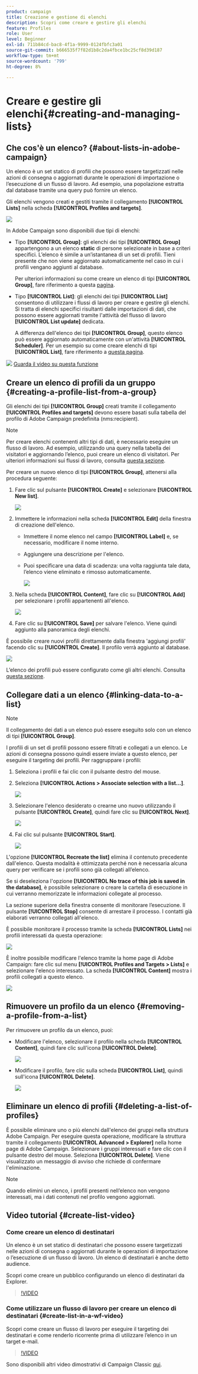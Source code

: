 ```yaml
---
product: campaign
title: Creazione e gestione di elenchi
description: Scopri come creare e gestire gli elenchi
feature: Profiles
role: User
level: Beginner
exl-id: 711b84cd-bac8-4f1a-9999-0124fbfc3a01
source-git-commit: b666535f7f82d1b8c2da4fbce1bc25cf8d39d187
workflow-type: tm+mt
source-wordcount: '799'
ht-degree: 8%

---
```


# Creare e gestire gli elenchi{#creating-and-managing-lists}



## Che cos&#39;è un elenco? {#about-lists-in-adobe-campaign}

Un elenco è un set statico di profili che possono essere targetizzati nelle azioni di consegna o aggiornati durante le operazioni di importazione o l’esecuzione di un flusso di lavoro. Ad esempio, una popolazione estratta dal database tramite una query può fornire un elenco.

Gli elenchi vengono creati e gestiti tramite il collegamento **[!UICONTROL Lists]** nella scheda **[!UICONTROL Profiles and targets]**.

![](assets/s_ncs_user_interface_group_link.png)

In Adobe Campaign sono disponibili due tipi di elenchi:

* Tipo **[!UICONTROL Group]**: gli elenchi dei tipi **[!UICONTROL Group]** appartengono a un elenco **static** di persone selezionate in base a criteri specifici. L’elenco è simile a un’istantanea di un set di profili. Tieni presente che non viene aggiornato automaticamente nel caso in cui i profili vengano aggiunti al database.

  Per ulteriori informazioni su come creare un elenco di tipi **[!UICONTROL Group]**, fare riferimento a questa [pagina](#creating-a-profile-list-from-a-group).

* Tipo **[!UICONTROL List]**: gli elenchi dei tipi **[!UICONTROL List]** consentono di utilizzare i flussi di lavoro per creare e gestire gli elenchi. Si tratta di elenchi specifici risultanti dalle importazioni di dati, che possono essere aggiornati tramite l&#39;attività del flusso di lavoro **[!UICONTROL List update]** dedicata.

  A differenza dell&#39;elenco dei tipi **[!UICONTROL Group]**, questo elenco può essere aggiornato automaticamente con un&#39;attività **[!UICONTROL Scheduler]**. Per un esempio su come creare elenchi di tipi **[!UICONTROL List]**, fare riferimento a [questa pagina](../../workflow/using/list-update.md).

![](assets/do-not-localize/how-to-video.png) [Guarda il video su questa funzione](#create-list-video)

## Creare un elenco di profili da un gruppo {#creating-a-profile-list-from-a-group}

Gli elenchi dei tipi **[!UICONTROL Group]** creati tramite il collegamento **[!UICONTROL Profiles and targets]** devono essere basati sulla tabella del profilo di Adobe Campaign predefinita (nms:recipient).

>[!NOTE]
>
>Per creare elenchi contenenti altri tipi di dati, è necessario eseguire un flusso di lavoro. Ad esempio, utilizzando una query nella tabella dei visitatori e aggiornando l’elenco, puoi creare un elenco di visitatori. Per ulteriori informazioni sui flussi di lavoro, consulta [questa sezione](../../workflow/using/about-workflows.md).

Per creare un nuovo elenco di tipi **[!UICONTROL Group]**, attenersi alla procedura seguente:

1. Fare clic sul pulsante **[!UICONTROL Create]** e selezionare **[!UICONTROL New list]**.

   ![](assets/s_ncs_user_new_group.png)

1. Immettere le informazioni nella scheda **[!UICONTROL Edit]** della finestra di creazione dell&#39;elenco.

   * Immettere il nome elenco nel campo **[!UICONTROL Label]** e, se necessario, modificare il nome interno.
   * Aggiungere una descrizione per l&#39;elenco.
   * Puoi specificare una data di scadenza: una volta raggiunta tale data, l’elenco viene eliminato e rimosso automaticamente.

     ![](assets/list_expiration_date.png)

1. Nella scheda **[!UICONTROL Content]**, fare clic su **[!UICONTROL Add]** per selezionare i profili appartenenti all&#39;elenco.

   ![](assets/s_ncs_user_add_group.png)

1. Fare clic su **[!UICONTROL Save]** per salvare l&#39;elenco. Viene quindi aggiunto alla panoramica degli elenchi.

È possibile creare nuovi profili direttamente dalla finestra &#39;aggiungi profili&#39; facendo clic su **[!UICONTROL Create]**. Il profilo verrà aggiunto al database.

![](assets/s_ncs_user_new_recipient_from_group.png)

L’elenco dei profili può essere configurato come gli altri elenchi. Consulta [questa sezione](../../platform/using/adobe-campaign-workspace.md#configuring-lists).

## Collegare dati a un elenco {#linking-data-to-a-list}

>[!NOTE]
>
>Il collegamento dei dati a un elenco può essere eseguito solo con un elenco di tipi **[!UICONTROL Group]**.

I profili di un set di profili possono essere filtrati e collegati a un elenco. Le azioni di consegna possono quindi essere inviate a questo elenco, per eseguire il targeting dei profili. Per raggruppare i profili:

1. Seleziona i profili e fai clic con il pulsante destro del mouse.
1. Seleziona **[!UICONTROL Actions > Associate selection with a list...]**.

   ![](assets/s_ncs_user_add_selection_to_group.png)

1. Selezionare l&#39;elenco desiderato o crearne uno nuovo utilizzando il pulsante **[!UICONTROL Create]**, quindi fare clic su **[!UICONTROL Next]**.

   ![](assets/s_ncs_user_add_selection_to_group_2.png)

1. Fai clic sul pulsante **[!UICONTROL Start]**.

   ![](assets/s_ncs_user_add_selection_to_group_3.png)

L&#39;opzione **[!UICONTROL Recreate the list]** elimina il contenuto precedente dall&#39;elenco. Questa modalità è ottimizzata perché non è necessaria alcuna query per verificare se i profili sono già collegati all’elenco.

Se si deseleziona l&#39;opzione **[!UICONTROL No trace of this job is saved in the database]**, è possibile selezionare o creare la cartella di esecuzione in cui verranno memorizzate le informazioni collegate al processo.

La sezione superiore della finestra consente di monitorare l’esecuzione. Il pulsante **[!UICONTROL Stop]** consente di arrestare il processo. I contatti già elaborati verranno collegati all&#39;elenco.

È possibile monitorare il processo tramite la scheda **[!UICONTROL Lists]** nei profili interessati da questa operazione:

![](assets/s_ncs_user_add_selection_to_group_4.png)

È inoltre possibile modificare l&#39;elenco tramite la home page di Adobe Campaign: fare clic sul menu **[!UICONTROL Profiles and Targets > Lists]** e selezionare l&#39;elenco interessato. La scheda **[!UICONTROL Content]** mostra i profili collegati a questo elenco.

![](assets/s_ncs_user_add_selection_to_group_5.png)

## Rimuovere un profilo da un elenco {#removing-a-profile-from-a-list}

Per rimuovere un profilo da un elenco, puoi:

* Modificare l&#39;elenco, selezionare il profilo nella scheda **[!UICONTROL Content]**, quindi fare clic sull&#39;icona **[!UICONTROL Delete]**.

  ![](assets/list_remove_a_recipient.png)

* Modificare il profilo, fare clic sulla scheda **[!UICONTROL List]**, quindi sull&#39;icona **[!UICONTROL Delete]**.

  ![](assets/recipient_remove_a_list.png)

## Eliminare un elenco di profili {#deleting-a-list-of-profiles}

È possibile eliminare uno o più elenchi dall&#39;elenco dei gruppi nella struttura Adobe Campaign. Per eseguire questa operazione, modificare la struttura tramite il collegamento **[!UICONTROL Advanced > Explorer]** nella home page di Adobe Campaign. Selezionare i gruppi interessati e fare clic con il pulsante destro del mouse. Seleziona **[!UICONTROL Delete]**. Viene visualizzato un messaggio di avviso che richiede di confermare l&#39;eliminazione.

>[!NOTE]
>
>Quando elimini un elenco, i profili presenti nell’elenco non vengono interessati, ma i dati contenuti nel profilo vengono aggiornati.

## Video tutorial {#create-list-video}

### Come creare un elenco di destinatari

Un elenco è un set statico di destinatari che possono essere targetizzati nelle azioni di consegna o aggiornati durante le operazioni di importazione o l’esecuzione di un flusso di lavoro. Un elenco di destinatari è anche detto audience.

Scopri come creare un pubblico configurando un elenco di destinatari da Explorer.

>[!VIDEO](https://video.tv.adobe.com/v/25602/quality=12)

### Come utilizzare un flusso di lavoro per creare un elenco di destinatari {#create-list-in-a-wf-video}

Scopri come creare un flusso di lavoro per eseguire il targeting dei destinatari e come renderlo ricorrente prima di utilizzare l’elenco in un target e-mail.

>[!VIDEO](https://video.tv.adobe.com/v/25603?quality=12)

Sono disponibili altri video dimostrativi di Campaign Classic [qui](https://experienceleague.adobe.com/docs/campaign-classic-learn/tutorials/overview.html?lang=it).
